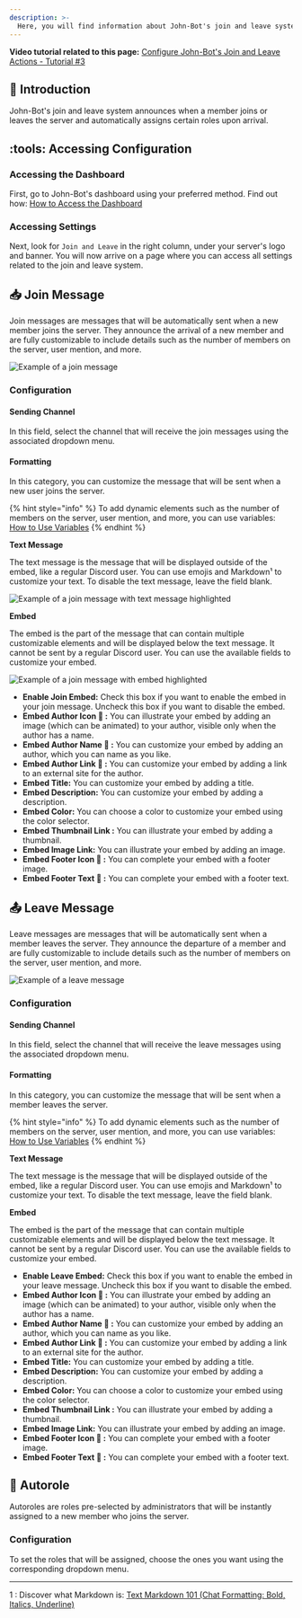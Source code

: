 ```yaml
---
description: >-
  Here, you will find information about John-Bot's join and leave system configuration.
---
```


**Video tutorial related to this page:** [Configure John-Bot's Join and Leave Actions - Tutorial #3](https://jnbt.xyz/tutorials/welcome)

## :rocket: Introduction
John-Bot's join and leave system announces when a member joins or leaves the server and automatically assigns certain roles upon arrival.

## :tools: Accessing Configuration

### Accessing the Dashboard

First, go to John-Bot's dashboard using your preferred method. Find out how: [How to Access the Dashboard](../../guide/base.md#pushpin-access-the-dashboard)

### Accessing Settings

Next, look for `Join and Leave` in the right column, under your server's logo and banner. You will now arrive on a page where you can access all settings related to the join and leave system.

## :inbox_tray: Join Message

Join messages are messages that will be automatically sent when a new member joins the server. They announce the arrival of a new member and are fully customizable to include details such as the number of members on the server, user mention, and more.

![Example of a join message](../../.gitbook/assets/welcome_message%20d'arrivée_example.png)

### Configuration

#### Sending Channel

In this field, select the channel that will receive the join messages using the associated dropdown menu.

#### Formatting

In this category, you can customize the message that will be sent when a new user joins the server.

{% hint style="info" %}
To add dynamic elements such as the number of members on the server, user mention, and more, you can use variables: [How to Use Variables](../../ressources/variables.md)
{% endhint %}

**Text Message**

The text message is the message that will be displayed outside of the embed, like a regular Discord user. You can use emojis and Markdown¹ to customize your text. To disable the text message, leave the field blank.

![Example of a join message with text message highlighted](<../../.gitbook/assets/ticket\_message d'ouverture\_partie texte.png>)

**Embed**

The embed is the part of the message that can contain multiple customizable elements and will be displayed below the text message. It cannot be sent by a regular Discord user. You can use the available fields to customize your embed.

![Example of a join message with embed highlighted](<../../.gitbook/assets/ticket\_message d'ouverture\_partie embed.png>)

* **Enable Join Embed:** Check this box if you want to enable the embed in your join message. Uncheck this box if you want to disable the embed.
* **Embed Author Icon :gem: :** You can illustrate your embed by adding an image (which can be animated) to your author, visible only when the author has a name.
* **Embed Author Name :gem: :** You can customize your embed by adding an author, which you can name as you like.
* **Embed Author Link :gem: :** You can customize your embed by adding a link to an external site for the author.
* **Embed Title:** You can customize your embed by adding a title.
* **Embed Description:** You can customize your embed by adding a description.
* **Embed Color:** You can choose a color to customize your embed using the color selector.
* **Embed Thumbnail Link :** You can illustrate your embed by adding a thumbnail.
* **Embed Image Link:** You can illustrate your embed by adding an image.
* **Embed Footer Icon :gem: :** You can complete your embed with a footer image.
* **Embed Footer Text :gem: :** You can complete your embed with a footer text.

## :outbox_tray: Leave Message

Leave messages are messages that will be automatically sent when a member leaves the server. They announce the departure of a member and are fully customizable to include details such as the number of members on the server, user mention, and more.

![Example of a leave message](../../.gitbook/assets/welcome_message%20de%20départ_example.png)

### Configuration

#### Sending Channel

In this field, select the channel that will receive the leave messages using the associated dropdown menu.

#### Formatting

In this category, you can customize the message that will be sent when a member leaves the server.

{% hint style="info" %}
To add dynamic elements such as the number of members on the server, user mention, and more, you can use variables: [How to Use Variables](../../ressources/variables.md)
{% endhint %}

**Text Message**

The text message is the message that will be displayed outside of the embed, like a regular Discord user. You can use emojis and Markdown¹ to customize your text. To disable the text message, leave the field blank.

**Embed**

The embed is the part of the message that can contain multiple customizable elements and will be displayed below the text message. It cannot be sent by a regular Discord user. You can use the available fields to customize your embed.

* **Enable Leave Embed:** Check this box if you want to enable the embed in your leave message. Uncheck this box if you want to disable the embed.
* **Embed Author Icon :gem: :** You can illustrate your embed by adding an image (which can be animated) to your author, visible only when the author has a name.
* **Embed Author Name :gem: :** You can customize your embed by adding an author, which you can name as you like.
* **Embed Author Link :gem: :** You can customize your embed by adding a link to an external site for the author.
* **Embed Title:** You can customize your embed by adding a title.
* **Embed Description:** You can customize your embed by adding a description.
* **Embed Color:** You can choose a color to customize your embed using the color selector.
* **Embed Thumbnail Link :** You can illustrate your embed by adding a thumbnail.
* **Embed Image Link:** You can illustrate your embed by adding an image.
* **Embed Footer Icon :gem: :** You can complete your embed with a footer image.
* **Embed Footer Text :gem: :** You can complete your embed with a footer text.

## :robot: Autorole

Autoroles are roles pre-selected by administrators that will be instantly assigned to a new member who joins the server.

### Configuration

To set the roles that will be assigned, choose the ones you want using the corresponding dropdown menu.

---
1 : Discover what Markdown is: [Text Markdown 101 (Chat Formatting: Bold, Italics, Underline)](https://support.discord.com/hc/fr/articles/210298617-Markdown-de-Texte-101-Formatage-du-chat-gras-italique-soulign%C3%A9)